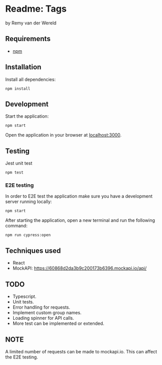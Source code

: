 # Readme: Tags
by Remy van der Wereld

## Requirements

- [npm](https://www.npmjs.com/)

## Installation

Install all dependencies:

```
npm install
```

## Development

Start the application:

```
npm start
```

Open the application in your browser at [localhost:3000](http://localhost:3000/).

## Testing

Jest unit test

```
npm test
```

### E2E testing

In order to E2E test the application make sure you have a development server running locally:

```
npm start
```

After starting the application, open a new terminal and run the following command:

```
npm run cypress:open
```

## Techniques used

- React
- MockAPI: https://60868d2da3b9c200173b6396.mockapi.io/api/

## TODO

- Typescript.
- Unit tests.
- Error handling for requests.
- Implement custom group names.
- Loading spinner for API calls.
- More test can be implemented or extended.

## NOTE

A limited number of requests can be made to mockapi.io. This can affect the E2E testing.
